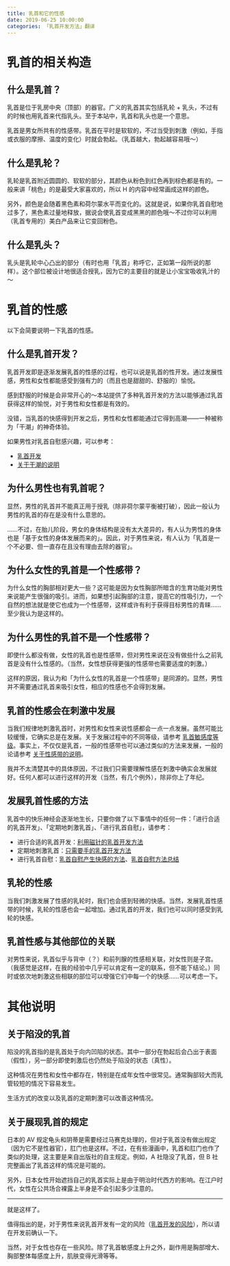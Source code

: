 ```yaml
---
title: 乳首和它的性感
date: 2019-06-25 10:00:00
categories: 「乳首开发方法」翻译
---
```


# 乳首的相关构造

## 什么是乳首？

乳首是位于乳房中央（顶部）的器官。广义的乳首其实包括乳轮 + 乳头，不过有的时候也用乳首来代指乳头。至于本站中，乳首和乳头也是一个意思。

乳首是男女所共有的性感带。乳首在平时是软软的，不过当受到刺激（例如，手指或衣服的摩擦、温度的变化）时就会勃起。（乳首越大，勃起越容易哦～）

<!--more-->

## 什么是乳轮？

乳轮是乳首附近圆圆的、软软的部分，其颜色从粉色到红色再到棕色都是有的。一般来讲「桃色」的是最受大家喜欢的，所以 H 的内容中经常画成这样的颜色。

另外，颜色是会随着黑色素和荷尔蒙水平而变化的。这就是说，如果你乳首自慰地过多了，黑色素过量地释放，据说会使乳首变成黑黑的颜色哦～不过你可以利用（乳首专用的）美白产品来让它变回粉色。

## 什么是乳头？

乳头是乳轮中心凸出的部分（有时也用「乳首」称呼它，正如第一段所说的那样）。这个部位被设计地很适合授乳，因为它的主要目的就是让小宝宝吸收乳汁的～

# 乳首的性感

以下会简要说明一下乳首的性感。

## 什么是乳首开发？

乳首开发即是逐渐发展乳首的性感的过程，也可以说是乳首的性开发。通过发展性感，男性和女性都能感受到强有力的（而且也是甜甜的、舒服的）愉悦。

感到舒服的时候是会非常开心的～本站提供了多种乳首开发的方法以能够通过乳首获得这样的愉悦，对于男性和女性都是有效的。

没错，当乳首的快感得到开发之后，男性和女性都能通过它得到高潮——一种被称为「干潮」的神奇体验。

如果男性对乳首自慰感兴趣，可以参考：

- [乳首开发]()
- [关于干潮的说明]()

## 为什么男性也有乳首呢？

显然，男性的乳首并不能真正用于授乳（除非荷尔蒙平衡被打破），因此一般认为男性的乳首的存在是没有什么意思的。

……不过，在胎儿阶段，男女的身体结构是没有太大差异的，有人认为男性的身体也是「基于女性的身体发展而来的」。因此，对于男性来说，有人认为「乳首是一个不必要、但一直存在且没有理由去除的器官」。

## 为什么女性的乳首是一个性感带？

为什么女性的胸部相对更大一些？这可能是因为女性胸部所暗含的生育功能对男性来说能产生很强的吸引。进而，如果想引起胸部的注意，提高它的性吸引力，一个自然的想法就是使它也成为一个性感带，这样或许有利于获得目标男性的青睐……至少我认为是这样的。

## 为什么男性的乳首不是一个性感带？

即使什么都没有做，女性的乳首也是性感带，但对男性来说在没有做些什么之前乳首是没有什么性感的。（当然，女性想获得更强的性感带也需要适度的刺激。）

这样的原因，我认为和「为什么女性的乳首是一个性感带」是同源的。显然，男性并不需要通过乳首来吸引女性，相应的性感也不会得到发展。

## 乳首的性感会在刺激中发展

当我们规律地刺激乳首时，对男性和女性来说性感都会一点一点发展。虽然可能比较缓慢，它确实总是在发展。关于发展过程中的不同等级，请参考 [乳首敏感度等级]()。事实上，不仅仅是乳首，一般的性感带也可以通过类似的方法来发展，一般的论请参考 [关于性感带的说明]()。

我并不太清楚其中的具体原因，不过我们只需要理解性感在刺激中确实会发展就好。任何人都可以进行这样的开发（当然，有几个例外），除非你上了年纪。

## 发展乳首性感的方法

乳首中的快乐神经会逐渐地生长，只要你做了以下事情中的任何一件：「进行合适的乳首开发」、「定期地刺激乳首」、「进行乳首自慰」，请参考：

- 进行合适的乳首开发：[利用磁针的乳首开发方法]()
- 定期地刺激乳首：[只需要手的乳首开发方法]()
- 进行乳首自慰：[乳首自慰产生快感的方法]()、[乳首自慰方法总结]()

## 乳轮的性感

当我们刺激发展了性感的乳轮时，我们也会感到轻微的快感。当然，发展乳首性感带的时候，乳轮的性感也会一起增加。通过乳首的开发，我们也可以同时感受到乳轮的快感。

## 乳首性感与其他部位的关联

对男性来说，乳首似乎与背中（？）和前列腺的性感相关联，对女性则是子宫。（我感觉是这样，在我的经验中几乎可以肯定有一定的联系，但不能下结论。）同时或依次地刺激这些相联的部位可以增强它们中每一个的快感……可以考虑一下。

# 其他说明

## 关于陷没的乳首

陷没的乳首指的是乳首处于向内凹陷的状态。其中一部分在勃起后会凸出于表面（假性），另一部分即使刺激后也仍然处于陷没的状态（真性）。

这种情况在男性和女性中都存在，特别是在成年女性中很常见。通常胸部较大而乳管较短的情况下容易发生。

生活方式的改变以及乳首的定期刺激可以改善这种情况。

## 关于展现乳首的规定

日本的 AV 规定龟头和阴蒂是需要经过马赛克处理的，但对于乳首没有做出规定（因为它不是性器官），肛门也是这样。不过，在有些漫画中，乳首和肛门也作了类似的处理，这主要是来自出版社的自主规定。例如，A 社隐没了乳首，但 B 社完整画出了乳首这样的情况是可能的。

另外，日本女性开始遮挡自己的乳首实际上是由于明治时代西方的影响。在江户时代，女性在公共场合裸露上半身是不会引起多少注意的。

---

就是这样了。

值得指出的是，对于男性来说乳首开发有一定的风险（[乳首开发的风险]()），所以请在开发前确认一下。

当然，对于女性也存在一些风险。除了乳首敏感度上升之外，副作用是胸部增大、胸部整体每感度上升，肌肤变得光滑等等。